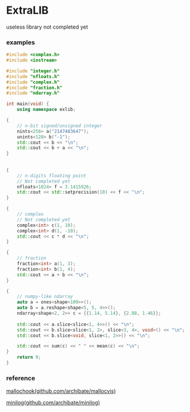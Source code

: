 # ExtraLIB
useless library
not completed yet

### examples
```cpp
#include <complex.h>
#include <iostream>

#include "integer.h"
#include "nfloats.h"
#include "complex.h"
#include "fraction.h"
#include "ndarray.h"

int main(void) {
    using namespace exlib;

{    
    // n-bit signed/unsigned integer
    nints<256> a("2147483647");
    unints<128> b("-1");
    std::cout << b << "\n";
    std::cout << b + a << "\n";
}
    
    
{
    // n-digits floating point
    // Not completed yet
    nfloats<1024> f = 3.1415926;
    std::cout << std::setprecision(10) << f << "\n";
}

{
    // complex
    // Not completed yet
    complex<int> c(1, 10);
    complex<int> d(1, -10);
    std::cout << c * d << "\n";
}

{
    // fraction
    fraction<int> a(1, 3);
    fraction<int> b(1, 4);
    std::cout << a + b << "\n";
}

{
    // numpy-like ndarray
    auto a = ones<shape<100>>();
    auto b = a.reshape<shape<5, 5, 4>>();
    ndarray<shape<2, 2>> c = {{1.14, 5.14}, {2.88, 1.46}};
    
    std::cout << a.slice<slice<1, 4>>() << "\n";
    std::cout << b.slice<slice<1, 2>, slice<3, 4>, void>() << "\n";
    std::cout << b.slice<void, slice<1, 2>>() << "\n";

    std::cout << sum(c) << " " << mean(c) << "\n";
}
    return 0;
}
```

### reference
[mallochook(github.com/archibate/mallocvis)](https://github.com/archibate/mallocvis)

[minilog(github.com/archibate/minilog)](https://github.com/archibate/minilog)